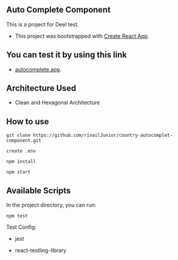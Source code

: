 ## Auto Complete Component

This is a project for Deel test.

- This project was bootstrapped with [Create React App](https://github.com/facebook/create-react-app).

## You can test it by using this link

- [autocomplete.app](https://country-autocomplet-component.vercel.app/).

## Architecture Used

- Clean and Hexagonal Architecture

## How to use

`git clone https://github.com/rivailJunior/country-autocomplet-component.git`

`create .env`

`npm install`

`npm start`

## Available Scripts

In the project directory, you can run:

`npm test`

Test Config:

- jest

- react-testling-library
